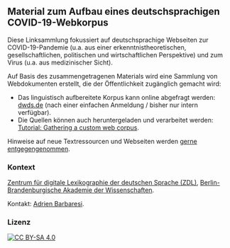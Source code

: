 Material zum Aufbau eines deutschsprachigen COVID-19-Webkorpus
--------------------------------------------------------------


Diese Linksammlung fokussiert auf deutschsprachige Webseiten zur COVID-19-Pandemie (u.a. aus einer erkenntnistheoretischen, gesellschaftlichen, politischen und wirtschaftlichen Perspektive) und zum Virus (u.a. aus medizinischer Sicht).

Auf Basis des zusammengetragenen Materials wird eine Sammlung von Webdokumenten erstellt, die der Öffentlichkeit zugänglich gemacht wird:

- Das linguistisch aufbereitete Korpus kann online abgefragt werden: [dwds.de](http://zwei.dwds.de/d/k-web#corona) (nach einer einfachen Anmeldung / bisher nur intern verfügbar).
- Die Quellen können auch heruntergeladen und verarbeitet werden: [Tutorial: Gathering a custom web corpus](https://trafilatura.readthedocs.io/en/latest/tutorial0.html).


Hinweise auf neue Textressourcen und Webseiten werden [gerne entgegengenommen](contributing.md).



### Kontext

[Zentrum für digitale Lexikographie der deutschen Sprache (ZDL)](https://www.zdl.org/), [Berlin-Brandenburgische Akademie der Wissenschaften](https://www.bbaw.de/).

Kontakt: [Adrien Barbaresi](https://www.bbaw.de/die-akademie/mitarbeiterinnen-mitarbeiter/barbaresi-adrien).



### Lizenz

[![CC BY-SA 4.0](https://mirrors.creativecommons.org/presskit/buttons/88x31/svg/by-sa.svg)](https://creativecommons.org/licenses/by-sa/4.0/deed.d)

